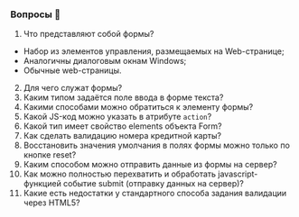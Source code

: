 ### Вопросы 💎

1. Что представляют собой формы?
- Набор из элементов управления, размещаемых на Web-странице;
- Аналогичны диалоговым окнам Windows;
- Обычные web-страницы.
2. Для чего служат формы?
3. Каким типом задаётся поле ввода в форме текста?
4. Какими способами можно обратиться к элементу формы?
5. Какой  JS-код можно указать в атрибуте `action`?
6. Какой тип имеет свойство elements объекта Form?
7. Как сделать валидацию номера кредитной карты? 
8. Восстановить значения умолчания в полях формы можно только по кнопке reset?
9. Каким способом можно отправить данные из формы на сервер?
10. Как можно полностью перехватить и обработать javascript-функцией событие submit (отправку данных на сервер)?
11. Какие есть недостатки у стандартного способа задания валидации через HTML5?
